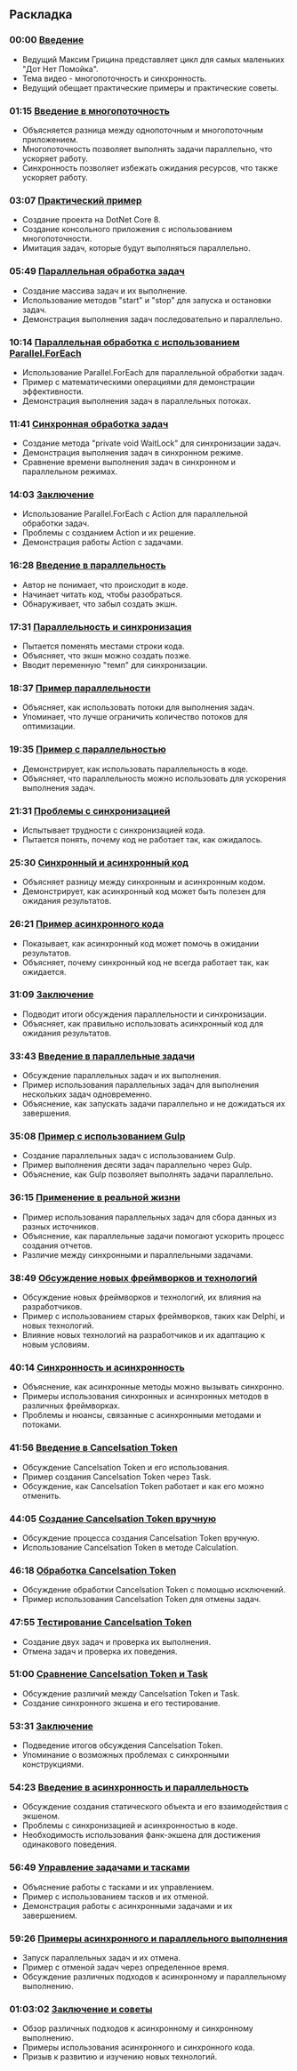 ## Раскладка

### 00:00 [Введение](https://www.youtube.com/watch?v=mwKHjZm1oNQ&t=0s)

- Ведущий Максим Грицина представляет цикл для самых маленьких "Дот Нет Помойка".
- Тема видео - многопоточность и синхронность.
- Ведущий обещает практические примеры и практические советы.

### 01:15 [Введение в многопоточность](https://www.youtube.com/watch?v=mwKHjZm1oNQ&t=75s)

- Объясняется разница между однопоточным и многопоточным приложением.
- Многопоточность позволяет выполнять задачи параллельно, что ускоряет работу.
- Синхронность позволяет избежать ожидания ресурсов, что также ускоряет работу.

### 03:07 [Практический пример](https://www.youtube.com/watch?v=mwKHjZm1oNQ&t=187s)

- Создание проекта на DotNet Core 8.
- Создание консольного приложения с использованием многопоточности.
- Имитация задач, которые будут выполняться параллельно.

### 05:49 [Параллельная обработка задач](https://www.youtube.com/watch?v=mwKHjZm1oNQ&t=349s)

- Создание массива задач и их выполнение.
- Использование методов "start" и "stop" для запуска и остановки задач.
- Демонстрация выполнения задач последовательно и параллельно.

### 10:14 [Параллельная обработка с использованием Parallel.ForEach](https://www.youtube.com/watch?v=mwKHjZm1oNQ&t=614s)

- Использование Parallel.ForEach для параллельной обработки задач.
- Пример с математическими операциями для демонстрации эффективности.
- Демонстрация выполнения задач в параллельных потоках.

### 11:41 [Синхронная обработка задач](https://www.youtube.com/watch?v=mwKHjZm1oNQ&t=701s)

- Создание метода "private void WaitLock" для синхронизации задач.
- Демонстрация выполнения задач в синхронном режиме.
- Сравнение времени выполнения задач в синхронном и параллельном режимах.

### 14:03 [Заключение](https://www.youtube.com/watch?v=mwKHjZm1oNQ&t=843s)

- Использование Parallel.ForEach с Action для параллельной обработки задач.
- Проблемы с созданием Action и их решение.
- Демонстрация работы Action с задачами.

### 16:28 [Введение в параллельность](https://www.youtube.com/watch?v=mwKHjZm1oNQ&t=988s)

- Автор не понимает, что происходит в коде.
- Начинает читать код, чтобы разобраться.
- Обнаруживает, что забыл создать экшн.

### 17:31 [Параллельность и синхронизация](https://www.youtube.com/watch?v=mwKHjZm1oNQ&t=1051s)

- Пытается поменять местами строки кода.
- Объясняет, что экшн можно создать позже.
- Вводит переменную "темп" для синхронизации.

### 18:37 [Пример параллельности](https://www.youtube.com/watch?v=mwKHjZm1oNQ&t=1117s)

- Объясняет, как использовать потоки для выполнения задач.
- Упоминает, что лучше ограничить количество потоков для оптимизации.

### 19:35 [Пример с параллельностью](https://www.youtube.com/watch?v=mwKHjZm1oNQ&t=1175s)

- Демонстрирует, как использовать параллельность в коде.
- Объясняет, что параллельность можно использовать для ускорения выполнения задач.

### 21:31 [Проблемы с синхронизацией](https://www.youtube.com/watch?v=mwKHjZm1oNQ&t=1291s)

- Испытывает трудности с синхронизацией кода.
- Пытается понять, почему код не работает так, как ожидалось.

### 25:30 [Синхронный и асинхронный код](https://www.youtube.com/watch?v=mwKHjZm1oNQ&t=1530s)

- Объясняет разницу между синхронным и асинхронным кодом.
- Демонстрирует, как асинхронный код может быть полезен для ожидания результатов.

### 26:21 [Пример асинхронного кода](https://www.youtube.com/watch?v=mwKHjZm1oNQ&t=1581s)

- Показывает, как асинхронный код может помочь в ожидании результатов.
- Объясняет, почему синхронный код не всегда работает так, как ожидается.

### 31:09 [Заключение](https://www.youtube.com/watch?v=mwKHjZm1oNQ&t=1869s)

- Подводит итоги обсуждения параллельности и синхронизации.
- Объясняет, как правильно использовать асинхронный код для ожидания результатов.

### 33:43 [Введение в параллельные задачи](https://www.youtube.com/watch?v=mwKHjZm1oNQ&t=2023s)

- Обсуждение параллельных задач и их выполнения.
- Пример использования параллельных задач для выполнения нескольких задач одновременно.
- Объяснение, как запускать задачи параллельно и не дожидаться их завершения.

### 35:08 [Пример с использованием Gulp](https://www.youtube.com/watch?v=mwKHjZm1oNQ&t=2108s)

- Создание параллельных задач с использованием Gulp.
- Пример выполнения десяти задач параллельно через Gulp.
- Объяснение, как Gulp позволяет выполнять задачи параллельно.

### 36:15 [Применение в реальной жизни](https://www.youtube.com/watch?v=mwKHjZm1oNQ&t=2175s)

- Пример использования параллельных задач для сбора данных из разных источников.
- Объяснение, как параллельные задачи помогают ускорить процесс создания отчетов.
- Различие между синхронными и параллельными задачами.

### 38:49 [Обсуждение новых фреймворков и технологий](https://www.youtube.com/watch?v=mwKHjZm1oNQ&t=2329s)

- Обсуждение новых фреймворков и технологий, их влияния на разработчиков.
- Пример с использованием старых фреймворков, таких как Delphi, и новых технологий.
- Влияние новых технологий на разработчиков и их адаптацию к новым условиям.

### 40:14 [Синхронность и асинхронность](https://www.youtube.com/watch?v=mwKHjZm1oNQ&t=2414s)

- Объяснение, как асинхронные методы можно вызывать синхронно.
- Примеры использования синхронных и асинхронных методов в различных фреймворках.
- Проблемы и нюансы, связанные с асинхронными методами и потоками.

### 41:56 [Введение в Cancelsation Token](https://www.youtube.com/watch?v=mwKHjZm1oNQ&t=2516s)

- Обсуждение Cancelsation Token и его использования.
- Пример создания Cancelsation Token через Task.
- Обсуждение, как Cancelsation Token работает и как его можно отменить.

### 44:05 [Создание Cancelsation Token вручную](https://www.youtube.com/watch?v=mwKHjZm1oNQ&t=2645s)

- Обсуждение процесса создания Cancelsation Token вручную.
- Использование Cancelsation Token в методе Calculation.

### 46:18 [Обработка Cancelsation Token](https://www.youtube.com/watch?v=mwKHjZm1oNQ&t=2778s)

- Обсуждение обработки Cancelsation Token с помощью исключений.
- Пример использования Cancelsation Token для отмены задач.

### 47:55 [Тестирование Cancelsation Token](https://www.youtube.com/watch?v=mwKHjZm1oNQ&t=2875s)

- Создание двух задач и проверка их выполнения.
- Отмена задач и проверка их поведения.

### 51:00 [Сравнение Cancelsation Token и Task](https://www.youtube.com/watch?v=mwKHjZm1oNQ&t=3060s)

- Обсуждение различий между Cancelsation Token и Task.
- Создание синхронного экшена и его тестирование.

### 53:31 [Заключение](https://www.youtube.com/watch?v=mwKHjZm1oNQ&t=3211s)

- Подведение итогов обсуждения Cancelsation Token.
- Упоминание о возможных проблемах с синхронными конструкциями.

### 54:23 [Введение в асинхронность и параллельность](https://www.youtube.com/watch?v=mwKHjZm1oNQ&t=3263s)

- Обсуждение создания статического объекта и его взаимодействия с экшеном.
- Проблемы с синхронизацией и асинхронностью в коде.
- Необходимость использования фанк-экшена для достижения одинакового поведения.

### 56:49 [Управление задачами и тасками](https://www.youtube.com/watch?v=mwKHjZm1oNQ&t=3409s)

- Объяснение работы с тасками и их управлением.
- Пример с использованием тасков и их отменой.
- Демонстрация работы с асинхронными задачами и их завершением.

### 59:26 [Примеры асинхронного и параллельного выполнения](https://www.youtube.com/watch?v=mwKHjZm1oNQ&t=3566s)

- Запуск параллельных задач и их отмена.
- Пример с отменой задач через определенное время.
- Обсуждение различных подходов к асинхронному и параллельному выполнению.

### 01:03:02 [Заключение и советы](https://www.youtube.com/watch?v=mwKHjZm1oNQ&t=3782s)

- Обзор различных подходов к асинхронному и синхронному выполнению.
- Примеры использования асинхронного и синхронного кода.
- Призыв к развитию и изучению новых технологий.
